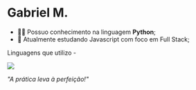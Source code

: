 
<h1>Gabriel M.</h1>

  - 👨‍💻 Possuo conhecimento na linguagem **Python**;
  - 🌱 Atualmente estudando Javascript com foco em Full Stack;
   
<p align="center">

  Linguagens que utilizo -
  
  <a href="https://skillicons.dev">
    <img src="https://skillicons.dev/icons?i=java,js,py,html,css" />
  </a>
</p>

*"A prática leva à perfeição!"*

<!--

<div>
	<a href="https://JVLsx.github.io">
		<img height="100" src="https://github.com/Qxcyll.png" alt="My avatar">
		<h1>Gabriel M.</h1>
	</a>
</div>

Olá👋
- 👨‍💻 Possuo conhecimento na linguagem **Python**;
- 🌱 Atualmente estudando Javascript com foco em Full Stack;
<a href="https://skillicons.dev">
    <img src="https://skillicons.dev/icons?i=java,js,py,html,css" />
*"A prática leva à perfeição!"*
<div style="display: inline_block"><br>
  <img align="center" alt="Be-Py" src="https://img.shields.io/badge/Python-3776AB?style=for-the-badge&logo=python&logoColor=white"/>
  <img align="center" alt="Be-JS" src="https://img.shields.io/badge/JavaScript-323330?style=for-the-badge&logo=javascript&logoColor=F7DF1E"/>
# 👋 Olá, eu sou ...


Here are some ideas to get you started:

- 🔭 I’m currently working on ...
- 🌱 I’m currently learning ...
- 👯 I’m looking to collaborate on ...
- 🤔 I’m looking for help with ...
- 💬 Ask me about ...
- 📫 How to reach me: ...
- 😄 Pronouns: ...
- ⚡ Fun fact: ...

-->
